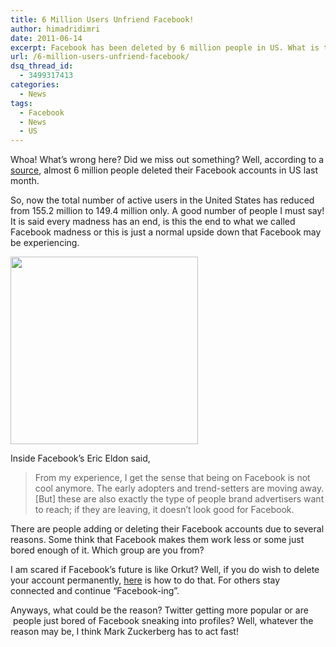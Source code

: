 ```yaml
---
title: 6 Million Users Unfriend Facebook!
author: himadridimri
date: 2011-06-14
excerpt: Facebook has been deleted by 6 million people in US. What is this leading to?
url: /6-million-users-unfriend-facebook/
dsq_thread_id:
  - 3499317413
categories:
  - News
tags:
  - Facebook
  - News
  - US
---
```

Whoa! What&#8217;s wrong here? Did we miss out something? Well, according to a <a href="http://perezhilton.com/2011-06-14-facebook-got-defriended-by-nearly-6-million-people-in-the-us-last-month" onclick="_gaq.push(['_trackEvent', 'outbound-article', 'http://perezhilton.com/2011-06-14-facebook-got-defriended-by-nearly-6-million-people-in-the-us-last-month', 'source']);" >source</a>, almost 6 million people deleted their Facebook accounts in US last month.

So, now the total number of active users in the United States has reduced from 155.2 million to 149.4 million only. A good number of people I must say! It is said every madness has an end, is this the end to what we called Facebook madness or this is just a normal upside down that Facebook may be experiencing.

[<img class="alignnone size-full wp-image-6494" src="http://cdn.devilsworkshop.org/files/2011/06/Facebook-Delete.png" alt="" width="300" height="300" />][1]

Inside Facebook&#8217;s Eric Eldon said,

> From my experience, I get the sense that being on Facebook is not cool anymore. The early adopters and trend-setters are moving away. [But] these are also exactly the type of people brand advertisers want to reach; if they are leaving, it doesn&#8217;t look good for Facebook.

There are people adding or deleting their Facebook accounts due to several reasons. Some think that Facebook makes them work less or some just bored enough of it. Which group are you from?

I am scared if Facebook&#8217;s future is like Orkut? Well, if you do wish to delete your account permanently, <a href="http://fbknol.com/permanently-delete-facebook-account/" onclick="_gaq.push(['_trackEvent', 'outbound-article', 'http://fbknol.com/permanently-delete-facebook-account/', 'here']);" >here</a> is how to do that. For others stay connected and continue &#8220;Facebook-ing&#8221;.

Anyways, what could be the reason? Twitter getting more popular or are  people just bored of Facebook sneaking into profiles? Well, whatever the reason may be, I think Mark Zuckerberg has to act fast!

 [1]: http://cdn.devilsworkshop.org/files/2011/06/Facebook-Delete.png
